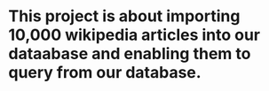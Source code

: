 # This project is about importing 10,000 wikipedia articles into our dataabase and enabling them to query from our database.    
